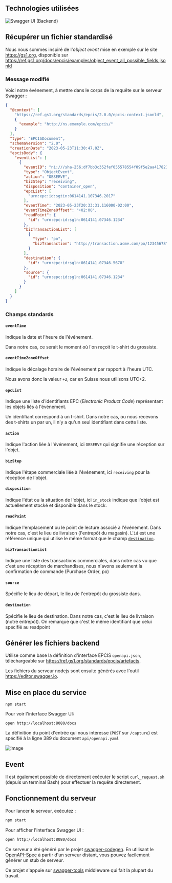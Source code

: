 ## Technologies utilisées

![Swagger UI (Backend)](https://github.com/a-zurcher/swagger-epcis/assets/126246917/e2934ec9-0102-4495-a19b-ed362b578489)


## Récupérer un fichier standardisé

Nous nous sommes inspiré de l'_object event_ mise en exemple sur le site https://gs1.org, disponible sur https://ref.gs1.org/docs/epcis/examples/object_event_all_possible_fields.jsonld

### Message modifié
Voici notre évènement, à mettre dans le corps de la requête sur le serveur Swagger :

```json
{
  "@context": [
    "https://ref.gs1.org/standards/epcis/2.0.0/epcis-context.jsonld",
    {
      "example": "http://ns.example.com/epcis/"
    }
  ],
  "type": "EPCISDocument",
  "schemaVersion": "2.0",
  "creationDate": "2023-05-23T11:30:47.0Z",
  "epcisBody": {
    "eventList": [
      {
        "eventID": "ni:///sha-256;df7bb3c352fef055578554f09f5e2aa41782150ced7bd0b8af24dd3ccb30ba69?ver=CBV2.0",
        "type": "ObjectEvent",
        "action": "OBSERVE",
        "bizStep": "receiving",
        "disposition": "container_open",
        "epcList": [
          "urn:epc:id:sgtin:0614141.107346.2017"
        ],
        "eventTime": "2023-05-23T20:33:31.116000-02:00",
        "eventTimeZoneOffset": "+02:00",
        "readPoint": {
          "id": "urn:epc:id:sgln:0614141.07346.1234"
        },
        "bizTransactionList": [
          {
            "type": "po",
            "bizTransaction": "http://transaction.acme.com/po/12345678"
          }
        ],
        "destination": {
          "id": "urn:epc:id:sgln:0614141.07346.5678"
        },
        "source": {
          "id": "urn:epc:id:sgln:0614141.07346.1234"
        }
      }
    ]
  }
}
```
### Champs standards

#### `eventTime`

Indique la date et l'heure de l'événement.

Dans notre cas, ce serait le moment où l'on reçoit le t-shirt du grossiste.

#### `eventTimeZoneOffset`

Indique le décalage horaire de l'événement par rapport à l'heure UTC.

Nous avons donc la valeur `+2`, car en Suisse nous utilisons UTC+2.

#### `epcList`

Indique une liste d'identifiants EPC (_Electronic Product Code_) représentant les objets liés à l'événement.

Un identifiant correspond à un t-shirt. Dans notre cas, ou nous recevons des t-shirts un par un, il n'y a qu'un seul identifiant dans cette liste.

#### `action`

Indique l'action liée à l'événement, ici `OBSERVE` qui signifie une réception sur l'objet.

#### `bizStep`

Indique l'étape commerciale liée à l'événement, ici `receiving` pour la réception de l'objet.

#### `disposition`

Indique l'état ou la situation de l'objet, ici `in_stock` indique que l'objet est actuellement stocké et disponible dans le stock.

#### `readPoint`

Indique l'emplacement ou le point de lecture associé à l'événement. Dans notre cas, c'est le lieu de livraison (l'entrepôt du magasin). L'`id` est une référence unique qui utilise le même format que le champ [`destination`](#destination).

#### `bizTransactionList`

Indique une liste des transactions commerciales, dans notre cas vu que c'est une réception de marchandises, nous n'avons seulement la confirmation de commande (Purchase Order, po)

#### `source`

Spécifie le lieu de départ, le lieu de l'entrepôt du grossiste dans.

#### `destination`

Spécifie le lieu de destination. Dans notre cas, c'est le lieu de livraison (notre entrepôt). On remarque que c'est le même identifiant que celui spécifié au readpoint


## Générer les fichiers backend

Utilise comme base la définition d'interface EPCIS `openapi.json`, téléchargeable sur https://ref.gs1.org/standards/epcis/artefacts.

Les fichiers du serveur nodejs sont ensuite générés avec l'outil https://editor.swagger.io.

## Mise en place du service
```
npm start
```
Pour voir l'interface Swagger UI: 

```
open http://localhost:8080/docs
```

La définition du point d'entrée qui nous intéresse (`POST` sur `/capture`) est spécifié à la ligne 389 du document `api/openapi.yaml`

![image](https://github.com/a-zurcher/swagger-epcis/assets/126246917/2dd40250-77c1-45f1-9bed-15127356afcb)

## Event

Il est également possible de directement exécuter le script `curl_request.sh` (depuis un terminal Bash) pour effectuer la requête directement.

## Fonctionnement du serveur

Pour lancer le serveur, exécutez :

```bash
npm start
```

Pour afficher l'interface Swagger UI :

```bash
open http://localhost:8080/docs
```

Ce serveur a été généré par le projet [swagger-codegen](https://github.com/swagger-api/swagger-codegen). En utilisant le [OpenAPI-Spec](https://github.com/OAI/OpenAPI-Specification) à partir d'un serveur distant, vous pouvez facilement générer un stub de serveur.

Ce projet s'appuie sur [swagger-tools](https://github.com/apigee-127/swagger-tools) middleware qui fait la plupart du travail.